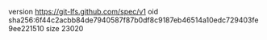version https://git-lfs.github.com/spec/v1
oid sha256:6f44c2acbb84de7940587f87b0df8c9187eb46514a10edc729403fe9ee221510
size 23020
